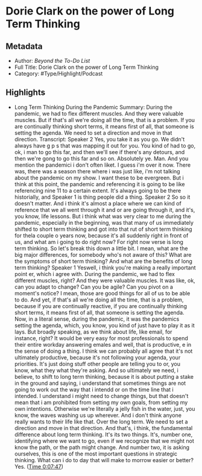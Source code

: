 # Dorie Clark on the power of Long Term Thinking

## Metadata

* Author: *Beyond the To-Do List*
* Full Title: Dorie Clark on the power of Long Term Thinking
* Category: #Type/Highlight/Podcast

## Highlights

* Long Term Thinking During the Pandemic
  Summary:
  During the pandemic, we had to flex different muscles. And they were valuable muscles. But if that's all we're doing all the time, that is a problem. If you are continually thinking short terms, it means first of all, that someone is setting the agenda. We need to set a direction and move in that direction.
  Transcript:
  Speaker 2
  Yes, you take it as you go. We didn't always have g p s that was mapping it out for you. You kind of had to go, ok, i man to go this far, and then we'll see if there's any detours, and then we're gong to go this far and so on. Absolutely ye. Man. And you mention the pandemici i don't often liket. I guess i'm over it now. There was, there was a season there where i was just like, i'm not talking about the pandemic on my show. I want these to be evergreen. But i think at this point, the pandemic and referencing it is going to be like referencing nine 11 to a certain extent. It's always going to be there historially, and
  Speaker 1
  is thing people did a thing.
  Speaker 2
  So so it doesn't matter. And i think it's almost a place where we can kind of reference that we all went through it and or are going through it, and it's, you know, life lessons. But i think what was very clear to me during the pandemic, especially in the beginning, was that many of us immediately shifted to short term thinking and got into that rut of short term thinking for thela couple o years now, because it's all suddenly right in front of us, and what am i going to do right now? For right now verse is long term thinking. So let's break this down a little bit. I mean, what are the big major differences, for somebody who's not aware of this? What are the symptoms of short term thinking? And what are the benefits of long term thinking?
  Speaker 1
  Yeswell, i think you're making a really important point er, which i agree with. During the pandemic, we had to flex different muscles, right? And they were valuable muscles. It was like, ok, can you adapt to change? Can you be agile? Can you pivot on a moment's notice? I mean, those are good things for all of us to be able to do. And yet, if that's all we're doing all the time, that is a problem, because if you are continually reactive, if you are continually thinking short terms, it means first of all, that someone is setting the agenda. Now, in a literal sense, during the pandemic, it was the pandemics setting the agenda, which, you know, you kind of just have to play it as it lays. But broadly speaking, as we think about life, like email, for instance, right? It would be very easy for most professionals to spend their entire workday answering emales and well, that is productive, e in the sense of doing a thing. I think we can probably all agree that it's not ultimately productive, because it's not following your agenda, your priorities. It's just doing stuff other people are telling you to or, you know, what they what they're asking. And so ultimately we need, i believe, to shift to long term thinking, because it is about putting a stake in the ground and saying, i understand that sometimes things are not going to work out the way that i intendd or on the time line that i intended. I understand i might need to change things, but that doesn't mean that i am prohibited from setting my own goals, from setting my own intentions. Otherwise we're literally a jelly fish in the water, just, you know, the waves washing us up wherever. And i don't think anyone really wants to their life like that. Over the long term. We need to set a direction and move in that direction. And that's, i think, the fundamental difference about long term thinking. It's its two things. It's, number one, identifying where we want to go, even if we recognize that we might not know the path, or the path might change. And number two, it is asking ourselves, this is one of the most important questions in strategic thinking. What can i do to day that will make to morrow easier or better? Yes. ([Time 0:07:47](https://share.snipd.com/snip/6cd2c18b-80f7-46d2-b484-8efdbb8671de))
